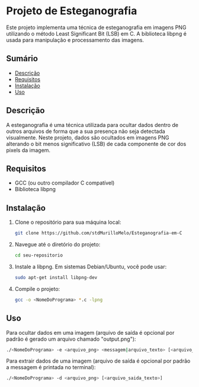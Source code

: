 # Projeto de Esteganografia

Este projeto implementa uma técnica de esteganografia em imagens PNG utilizando o método Least Significant Bit (LSB) em C. A biblioteca libpng é usada para manipulação e processamento das imagens.

## Sumário

- [Descrição](#descrição)
- [Requisitos](#requisitos)
- [Instalação](#instalação)
- [Uso](#uso)

## Descrição

A esteganografia é uma técnica utilizada para ocultar dados dentro de outros arquivos de forma que a sua presença não seja detectada visualmente. Neste projeto, dados são ocultados em imagens PNG alterando o bit menos significativo (LSB) de cada componente de cor dos pixels da imagem.

## Requisitos

- GCC (ou outro compilador C compatível)
- Biblioteca libpng

## Instalação

1. Clone o repositório para sua máquina local:
   ```sh
   git clone https://github.com/stdMurilloMelo/Esteganografia-em-C

2. Navegue até o diretório do projeto:
   ```sh
   cd seu-repositorio

3. Instale a libpng. Em sistemas Debian/Ubuntu, você pode usar:
   ```sh
   sudo apt-get install libpng-dev

4. Compile o projeto:
    ```sh
    gcc -o <NomeDoPrograma> *.c -lpng

## Uso
Para ocultar dados em uma imagem (arquivo de saída é opcional por padrão é gerado um arquivo chamado "output.png"):
```sh
./<NomeDoPrograma> -e <arquivo_png> <messagem|arquivo_texto> [<arquivo_saida_png>]
```

Para extrair dados de uma imagem (arquivo de saída é opcional por padrão a messagem é printada no terminal):
```sh
./<NomeDoPrograma> -d <arquivo_png> [<arquivo_saida_texto>]
```
